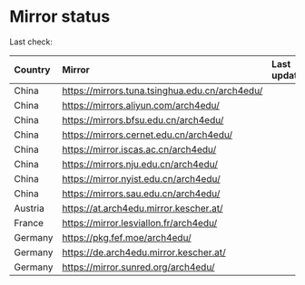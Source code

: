 <script src="./time.js"></script>
# Mirror status
Last check: <script type="text/javascript">localize(1722201562.1252263);</script>

|Country|Mirror|Last update|
|:------|:-----|:----------|
|China|https://mirrors.tuna.tsinghua.edu.cn/arch4edu/|<script type="text/javascript">localize(1722148475);</script>|
|China|https://mirrors.aliyun.com/arch4edu/|<script type="text/javascript">localize(1722148475);</script>|
|China|https://mirrors.bfsu.edu.cn/arch4edu/|<script type="text/javascript">localize(1722148475);</script>|
|China|https://mirrors.cernet.edu.cn/arch4edu/|<script type="text/javascript">localize(1722148475);</script>|
|China|https://mirror.iscas.ac.cn/arch4edu/|<script type="text/javascript">localize(1722148475);</script>|
|China|https://mirrors.nju.edu.cn/arch4edu/|<script type="text/javascript">localize(1722105318);</script>|
|China|https://mirror.nyist.edu.cn/arch4edu/|<script type="text/javascript">localize(1722148475);</script>|
|China|https://mirrors.sau.edu.cn/arch4edu/|<script type="text/javascript">localize(1722148475);</script>|
|Austria|https://at.arch4edu.mirror.kescher.at/|<script type="text/javascript">localize(1722148475);</script>|
|France|https://mirror.lesviallon.fr/arch4edu/|<script type="text/javascript">localize(1722148475);</script>|
|Germany|https://pkg.fef.moe/arch4edu/|<script type="text/javascript">localize(1722148475);</script>|
|Germany|https://de.arch4edu.mirror.kescher.at/|<script type="text/javascript">localize(1722148475);</script>|
|Germany|https://mirror.sunred.org/arch4edu/|<script type="text/javascript">localize(1722148475);</script>|

<script src="./tablefilter/tablefilter.js"></script>
<script src="./table.js"></script>
